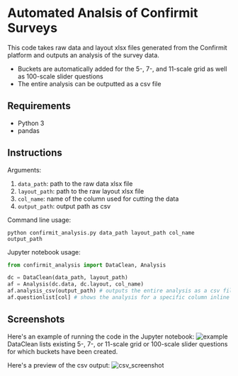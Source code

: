 # Automated Analsis of Confirmit Surveys

This code takes raw data and layout xlsx files generated from the Confirmit platform and outputs an analysis of the survey data.

* Buckets are automatically added for the 5-, 7-, and 11-scale grid as well as 100-scale slider questions
* The entire analysis can be outputted as a csv file 


## Requirements

* Python 3
* pandas


## Instructions

Arguments:

1. `data_path`: path to the raw data xlsx file
2. `layout_path`: path to the raw layout xlsx file
3. `col_name`: name of the column used for cutting the data
4. `output_path`: output path as csv

Command line usage:

```
python confirmit_analysis.py data_path layout_path col_name output_path
```

Jupyter notebook usage:

```python
from confirmit_analysis import DataClean, Analysis

dc = DataClean(data_path, layout_path)
af = Analysis(dc.data, dc.layout, col_name)
af.analysis_csv(output_path) # outputs the entire analysis as a csv file
af.questionlist[col] # shows the analysis for a specific column inline
```


## Screenshots

Here's an example of running the code in the Jupyter notebook:
![example](https://user-images.githubusercontent.com/26487650/29201005-1617dd7e-7e0f-11e7-873e-f43f9c1d87c5.png)
DataClean lists existing 5-, 7-, or 11-scale grid or 100-scale slider questions for which buckets have been created.

Here's a preview of the csv output:
![csv_screenshot](https://user-images.githubusercontent.com/26487650/29201011-24df83e8-7e0f-11e7-9314-0e08419812ac.png)

